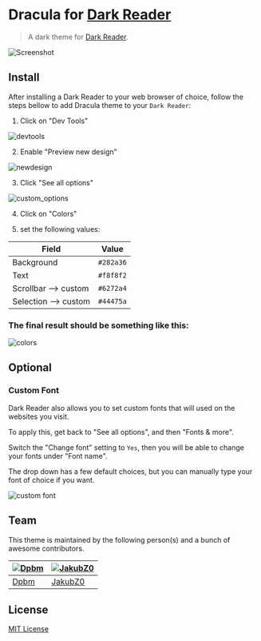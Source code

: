 # Dracula for [Dark Reader](https://darkreader.org/)

> A dark theme for [Dark Reader](https://darkreader.org/).

![Screenshot](./screenshot.png)

## Install

After installing a Dark Reader to your web browser of choice, follow the steps bellow to add Dracula theme to your `Dark Reader`:

1. Click on "Dev Tools"

![devtools](./assets/devtools.png)

2. Enable "Preview new design"
   
![newdesign](./assets/newdesign.png)


3. Click "See all options"

![custom_options](./assets/custom_options.png)

4. Click on "Colors"

4. set the following values:

|Field|Value|
|-----|------|
|Background | `#282a36` |
|Text | `#f8f8f2` |
|Scrollbar --> custom |  `#6272a4` |
|Selection --> custom | `#44475a` |

### The final result should be something like this:

![colors](./assets/Colors.png)


## Optional
### Custom Font
Dark Reader also allows you to set custom fonts that will used on the websites you visit.

To apply this, get back to "See all options", and then "Fonts & more".

Switch the "Change font" setting to `Yes`, then you will be able to change your fonts under "Font name".

The drop down has a few default choices, but you can manually type your font of choice if you want.

![custom font](./assets/optional_custom_font.png)



## Team

This theme is maintained by the following person(s) and a bunch of awesome contributors.

| [![Dpbm](https://github.com/Dpbm.png?size=100)](https://github.com/Dpbm) | [![JakubZ0](https://github.com/JakubZ0.png?size=100)](https://github.com/JakubZ0)
| ------------------------------------------------------------------------ | -------------------------------------------------------------------------------------------------------- |
| [Dpbm](https://github.com/Dpbm)                                          | [JakubZ0](https://github.com/JakubZ0)                                                                |

## License

[MIT License](./LICENSE)
